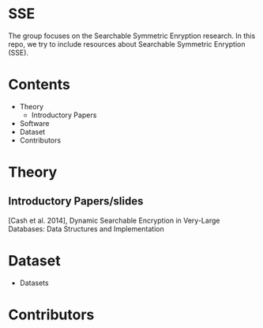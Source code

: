 # SSE
The group focuses on the Searchable Symmetric Enryption research. 
In this repo, we try to include resources about Searchable Symmetric Enryption (SSE). 

# Contents
* Theory
  * Introductory Papers
* Software
* Dataset
* Contributors
# Theory
## Introductory Papers/slides

[Cash et al. 2014], Dynamic Searchable Encryption in Very-Large Databases: Data Structures and Implementation

# Dataset
* Datasets

# Contributors
